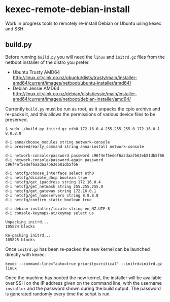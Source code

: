 # kexec-remote-debian-install

Work in progress tools to remotely re-install Debian or Ubuntu using kexec and SSH.

## build.py

Before running `build.py` you will need the `linux` and `initrd.gz` files from the netboot installer of the distro you prefer.

* Ubuntu Trusty AMD64 http://linux.citylink.co.nz/ubuntu/dists/trusty/main/installer-amd64/current/images/netboot/ubuntu-installer/amd64/
* Debian Jessie AMD64 http://linux.citylink.co.nz/debian/dists/jessie/main/installer-amd64/current/images/netboot/debian-installer/amd64/

Currently `build.py` must be run as root, as it unpacks the cpio archive and re-packs it, and this allows the permissions of various device files to be preserved. 

    $ sudo ./build.py initrd.gz eth0 172.16.0.4 255.255.255.0 172.16.0.1 8.8.8.8

    d-i anna/choose_modules string network-console
    d-i preseed/early_command string anna-install network-console

    d-i network-console/password password c96f4ef5edef6a2daa7b63eb81db5f66
    d-i network-console/password-again password c96f4ef5edef6a2daa7b63eb81db5f66

    d-i netcfg/choose_interface select eth0
    d-i netcfg/disable_dhcp boolean true
    d-i netcfg/get_ipaddress string 172.16.0.4
    d-i netcfg/get_netmask string 255.255.255.0
    d-i netcfg/get_gateway string 172.16.0.1
    d-i netcfg/get_nameservers string 8.8.8.8
    d-i netcfg/confirm_static boolean true

    d-i debian-installer/locale string en_NZ.UTF-8
    d-i console-keymaps-at/keymap select us
        
    Unpacking initrd...
    105824 blocks

    Re-packing initrd...
    105825 blocks

Once `initrd.gz` has been re-packed the new kernel can be launched directly with kexec:

    kexec --command-line="auto=true priority=critical" --initrd=initrd.gz linux

Once the machine has booted the new kernel, the installer will be available over SSH on the IP address given on the command line, with the username `installer` and the password shown during the build output. The password is generated randomly every time the script is run.
